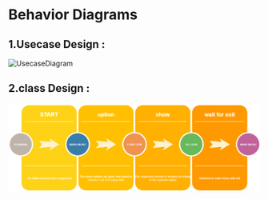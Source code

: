 # Behavior Diagrams
## 1.Usecase Design :
![UsecaseDiagram](https://embed.creately.com/e2YmllmM8bP?type=svg)
## 2.class Design :
![class](https://github.com/dev1729/Snake-Game/blob/main/2_Architecture/behavior%20Diagrams/beha_class.png)
